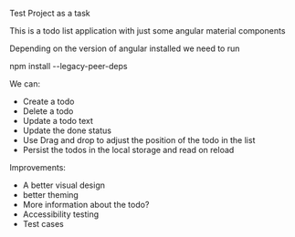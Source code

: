 Test Project as a task

This is a todo list application with just some angular material components

Depending on the version of angular installed we need to run

npm install --legacy-peer-deps

We can:
  - Create a todo
  - Delete a todo
  - Update a todo text
  - Update the done status
  - Use Drag and drop to adjust the position of the todo in the list
  - Persist the todos in the local storage and read on reload


Improvements:
  - A better visual design
  - better theming
  - More information about the todo?
  - Accessibility testing
  - Test cases
